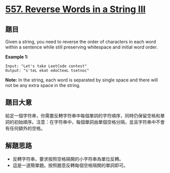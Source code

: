 # [557. Reverse Words in a String III](https://leetcode.com/problems/reverse-words-in-a-string-iii/)


## 題目

Given a string, you need to reverse the order of characters in each word within a sentence while still preserving whitespace and initial word order.

**Example 1:**

    Input: "Let's take LeetCode contest"
    Output: "s'teL ekat edoCteeL tsetnoc"

**Note:** In the string, each word is separated by single space and there will not be any extra space in the string.


## 題目大意

給定一個字符串，你需要反轉字符串中每個單詞的字符順序，同時仍保留空格和單詞的初始順序。注意：在字符串中，每個單詞由單個空格分隔，並且字符串中不會有任何額外的空格。


## 解題思路


- 反轉字符串，要求按照空格隔開的小字符串為單位反轉。
- 這是一道簡單題。按照題意反轉每個空格隔開的單詞即可。
